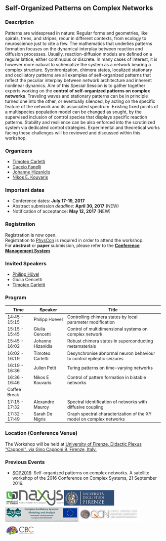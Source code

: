 ## Self-Organized Patterns on Complex Networks

### Description
Patterns are widespread in nature: Regular forms and geometries, like spirals, trees, and stripes, recur in different contexts, from ecology to neuroscience just to cite a few. The mathematics that underlies patterns formation focuses on the dynamical interplay between reaction and diffusion processes. Usually, reaction-diffusion models are defined on a regular lattice, either continuous or discrete. In many cases of interest, it is however more natural to schematize the system as a network bearing a complex structure. Sycnhronization, chimera states, localized stationary and oscillatory patterns are all examples of self-organized patterns that reflect the peculiar interplay between network architecture and inherent nonlinear dynamics. Aim of this Special Session is to gather together experts working on the **control of self-organized patterns on complex networks**. Traveling waves and stationary patterns can be in principle turned one into the other, or eventually silenced, by acting on the specific feature of the network and its associated spectrum. Existing fixed points of a multispecies population model can be changed as sought, by the supervised inclusion of control species that displays specific reaction patterns. Stability and resilience can be also enforced into the scrutinized system via dedicated control strategies. Experimental and theoretical works facing these challenges will be reviewed and discussed within this workshop.


### Organizers
 + [Timoteo Carletti](https://directory.unamur.be/staff/tcarlett)
 + [Duccio Fanelli](https://sites.google.com/site/ducciofanelli1/home)
 + [Johanne Hizanidis](https://qcn.physics.uoc.gr/)
 + [Nikos E. Kouvaris](http://nikos.techprolet.com/)
 
 
### Important dates
 - Conference dates: **July 17-19, 2017** 
 - Abstract submission _deadline_: **April 30, 2017** (NEW)
 - Notification of acceptance: **May 12, 2017** (NEW)


### Registration
Registration is now open.<br />
Registration to [PhysCon](http://www.physcon2017.com/) is required in order to attend the workshop.<br />
For **abstract** or **paper** submission, please refer to the **[Conference Management System](http://coms.physcon.ru/)**


### Invited Speakers 
 + [Philipp Hövel](http://www.itp.tu-berlin.de/nachwuchsgruppe_nonlinear_dynamics_and_control_neuroscience_and_empirical_networks/hoevel/nwg_hoevel/)
 + Giulia Cencetti
 + [Timoteo Carletti](https://directory.unamur.be/staff/tcarlett)



### Program
| Time | Speaker | Title|
|--------------|----------------|------------------|
| 14:45 - 15:15 | Philipp Hoevel    | Controlling chimera states by local parameter modification |
| 15:15 - 15:45 | Giulia Cencetti   | Control of multidimensional systems on complex network |
| 15:45 - 16:02 | Johanne Hizanidis | Robust chimera states in superconducting metamaterials |
| 16:02 - 16:19 | Timoteo Carletti  | Desynchronise abnormal neuron behaviour to control epileptic seizures|
| 16:19 - 16:36 | Julien Petit      | Turing patterns on time-varying networks |
| 16:36 - 16:46 | Nikos E Kouvaris  | Control of pattern formation in bistable networks |
| Coffee Break |
| 17:15 - 17:32 | Alexandre Mauroy | Spectral identification of networks with diffusive coupling |
| 17:32 - 17:49 | Sarah De Nigris  | Graph spectral characterization of the XY model on complex networks |
 

### Location (Conference Venue)
The Workshop will be held at [University of Firenze, Didactic Plexus "Capponi", via Gino Capponi 9, Firenze, Italy.](https://www.google.com/maps/place/Via+Gino+Capponi,+9,+50121+Firenze,+Italy/@43.777578,11.262196,16z/data=!4m5!3m4!1s0x132a541ac0209d39:0xe840655fb210944!8m2!3d43.7775777!4d11.2621957?ll=43.777578,11.262196&z=16&t=m&hl=en-US&gl=IT&mapclient=embed&q=Via+Gino+Capponi,+9+50121+Firenze)


### Previous Events
 * [SOP2016](http://complex.ffn.ub.es/~sop16/): Self-organized patterns on complex networks. A satellite workshop of the 2016 Conference on Complex Systems, 21 September 2016.


<a href="http://www.unamur.be/"><img src="./UNamur.jpg" height="50px"/></a><a href="https://directory.unamur.be/staff/tcarlett"><img src="./LOGO_naxysGG2.png" height="50px"/></a><a href="http://www.unifi.it/"><img src="./logo_firenze.png" height="50px"/></a><a href="http://www.uni-potsdam.de/cosmos-itn/"><img src="./logo_firenze2.png" height="50px"/></a><a href="https://qcn.physics.uoc.gr"><img src="./logo_qcn.png" height="50px"/></a><a href="http://cbc.upf.edu/"><img src="./cbc.png" width="100"/>
